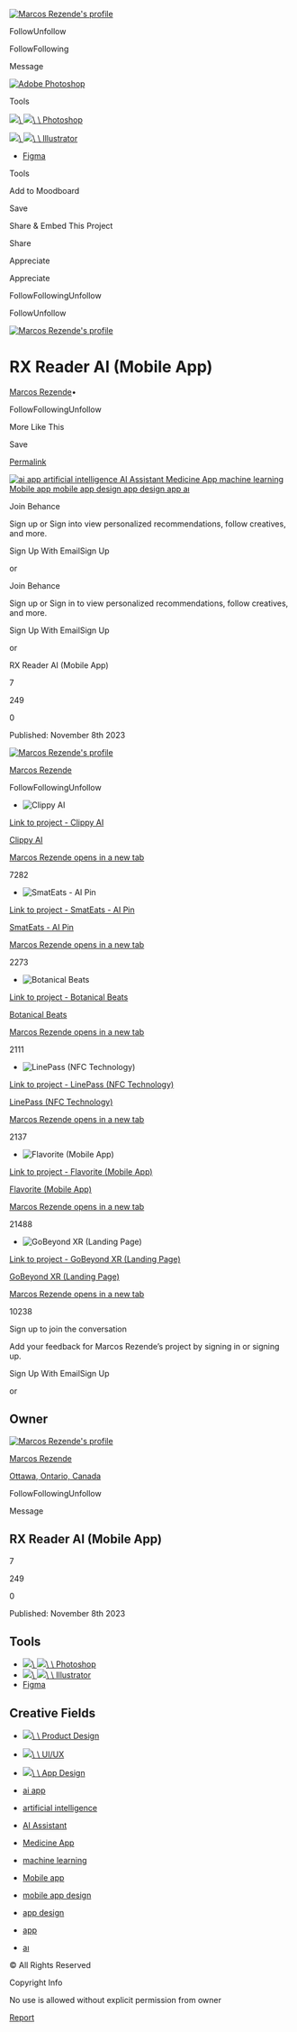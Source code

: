 [![Marcos Rezende's profile](https://mir-s3-cdn-cf.behance.net/user/100/bb1178863504239.665912b5cc344.jpg)](https://www.behance.net/marcos-rezende)

FollowUnfollow

FollowFollowing

Message

[![Adobe Photoshop](https://a5.behance.net/718f787161a752fd2a448afe3945a059b4eefc17/img/project/tools/1x/photoshop.png)](https://www.behance.net/search?tools=185289859)

Tools

[![](https://mir-s3-cdn-cf.behance.net/projects/original/3bebb3214173565.Y3JvcCwxNjAwLDEyNTEsMCwyMjU.jpg)\\
![](https://a5.behance.net/718f787161a752fd2a448afe3945a059b4eefc17/img/project/tools/1x/photoshop.png)\\
\\
Photoshop](https://www.behance.net/search?tools=185289859)

[![](https://mir-s3-cdn-cf.behance.net/projects/original/521d50192068205.Y3JvcCwxMzgwLDEwODAsMTA5LDA.jpg)\\
![](https://a5.behance.net/718f787161a752fd2a448afe3945a059b4eefc17/img/project/tools/1x/illustrator.png)\\
\\
Illustrator](https://www.behance.net/search?tools=185308071)

- [Figma](https://www.behance.net/search/projects?tools=442140153)

Tools

Add to Moodboard

Save

Share & Embed This Project

Share

Appreciate

Appreciate

FollowFollowingUnfollow

FollowUnfollow

[![Marcos Rezende's profile](https://mir-s3-cdn-cf.behance.net/user/100/bb1178863504239.665912b5cc344.jpg)](https://www.behance.net/marcos-rezende)

# RX Reader AI (Mobile App)

[Marcos Rezende](https://www.behance.net/marcos-rezende)•

FollowFollowingUnfollow

More Like This

Save

[Permalink](https://www.behance.net/gallery/184143913/RX-Reader-AI-(Mobile-App)/modules/1260867429)

[![ai app artificial intelligence AI Assistant Medicine App machine learning Mobile app mobile app design app design app aı](https://mir-s3-cdn-cf.behance.net/project_modules/1400/711fca184143913.67cdc80357c1e.png)](https://www.behance.net/gallery/184143913/RX-Reader-AI-(Mobile-App)/modules/1260867429)

Join Behance

Sign up or Sign into view personalized recommendations, follow creatives, and more.

Sign Up With EmailSign Up

or

Join Behance

Sign up or Sign in to view personalized recommendations, follow creatives, and more.

Sign Up With EmailSign Up

or

RX Reader AI (Mobile App)

7

249

0

Published: November 8th 2023

[![Marcos Rezende's profile](https://mir-s3-cdn-cf.behance.net/user/100/bb1178863504239.665912b5cc344.jpg)](https://www.behance.net/marcos-rezende)

[Marcos Rezende](https://www.behance.net/marcos-rezende)

FollowFollowingUnfollow

- ![Clippy AI](https://mir-s3-cdn-cf.behance.net/projects/404/d4f118198705219.Y3JvcCwzMDY4LDI0MDAsNjgsMA.png)











[Link to project - Clippy AI](https://www.behance.net/gallery/198705219/Clippy-AI?tracking_source=project_owner_other_projects "Link to project - Clippy AI")



[Clippy AI](https://www.behance.net/gallery/198705219/Clippy-AI "Link to project - Clippy AI")






[Marcos Rezende opens in a new tab](https://www.behance.net/marcos-rezende)










7282

- ![SmatEats - AI Pin](https://mir-s3-cdn-cf.behance.net/projects/404/6cdc0e185950225.Y3JvcCwzMDY4LDI0MDAsNjgsMA.png)











[Link to project - SmatEats - AI Pin](https://www.behance.net/gallery/185950225/SmatEats-AI-Pin?tracking_source=project_owner_other_projects "Link to project - SmatEats - AI Pin")



[SmatEats - AI Pin](https://www.behance.net/gallery/185950225/SmatEats-AI-Pin "Link to project - SmatEats - AI Pin")






[Marcos Rezende opens in a new tab](https://www.behance.net/marcos-rezende)










2273

- ![Botanical Beats](https://mir-s3-cdn-cf.behance.net/projects/404/f70d72191384983.Y3JvcCw2MTM2LDQ4MDAsMTM2LDA.jpg)











[Link to project - Botanical Beats](https://www.behance.net/gallery/191384983/Botanical-Beats?tracking_source=project_owner_other_projects "Link to project - Botanical Beats")



[Botanical Beats](https://www.behance.net/gallery/191384983/Botanical-Beats "Link to project - Botanical Beats")






[Marcos Rezende opens in a new tab](https://www.behance.net/marcos-rezende)










2111

- ![LinePass (NFC Technology)](https://mir-s3-cdn-cf.behance.net/projects/404/f01d6f187738619.Y3JvcCw2MTM2LDQ4MDAsMTM2LDA.jpg)











[Link to project - LinePass (NFC Technology)](https://www.behance.net/gallery/187738619/LinePass-(NFC-Technology)?tracking_source=project_owner_other_projects "Link to project - LinePass (NFC Technology)")



[LinePass (NFC Technology)](https://www.behance.net/gallery/187738619/LinePass-(NFC-Technology) "Link to project - LinePass (NFC Technology)")






[Marcos Rezende opens in a new tab](https://www.behance.net/marcos-rezende)










2137

- ![Flavorite (Mobile App)](https://mir-s3-cdn-cf.behance.net/projects/404/ce1a45123134369.Y3JvcCwxNTM0LDEyMDAsMzQsMA.png)











[Link to project - Flavorite (Mobile App)](https://www.behance.net/gallery/123134369/Flavorite-(Mobile-App)?tracking_source=project_owner_other_projects "Link to project - Flavorite (Mobile App)")



[Flavorite (Mobile App)](https://www.behance.net/gallery/123134369/Flavorite-(Mobile-App) "Link to project - Flavorite (Mobile App)")






[Marcos Rezende opens in a new tab](https://www.behance.net/marcos-rezende)










21488

- ![GoBeyond XR (Landing Page)](https://mir-s3-cdn-cf.behance.net/projects/404/0b2e86172774903.Y3JvcCwzMDY4LDI0MDAsNjgsMA.png)











[Link to project - GoBeyond XR (Landing Page)](https://www.behance.net/gallery/172774903/GoBeyond-XR-(Landing-Page)?tracking_source=project_owner_other_projects "Link to project - GoBeyond XR (Landing Page)")



[GoBeyond XR (Landing Page)](https://www.behance.net/gallery/172774903/GoBeyond-XR-(Landing-Page) "Link to project - GoBeyond XR (Landing Page)")






[Marcos Rezende opens in a new tab](https://www.behance.net/marcos-rezende)










10238


Sign up to join the conversation

Add your feedback for Marcos Rezende’s project by signing in or signing up.

Sign Up With EmailSign Up

or

## Owner

[![Marcos Rezende's profile](https://mir-s3-cdn-cf.behance.net/user/100/bb1178863504239.665912b5cc344.jpg)](https://www.behance.net/marcos-rezende)

[Marcos Rezende](https://www.behance.net/marcos-rezende)

[Ottawa, Ontario, Canada](https://www.behance.net/search/users?country=CA&state=Ontario&city=Ottawa)

FollowFollowingUnfollow

Message

## RX Reader AI (Mobile App)

7

249

0

Published: November 8th 2023

## Tools

- [![](https://mir-s3-cdn-cf.behance.net/projects/max_808/3bebb3214173565.Y3JvcCwxNjAwLDEyNTEsMCwyMjU.jpg)\\
![](https://a5.behance.net/718f787161a752fd2a448afe3945a059b4eefc17/img/project/tools/1x/photoshop.png)\\
\\
Photoshop](https://www.behance.net/search/projects?tools=185289859)
- [![](https://mir-s3-cdn-cf.behance.net/projects/max_808/521d50192068205.Y3JvcCwxMzgwLDEwODAsMTA5LDA.jpg)\\
![](https://a5.behance.net/718f787161a752fd2a448afe3945a059b4eefc17/img/project/tools/1x/illustrator.png)\\
\\
Illustrator](https://www.behance.net/search/projects?tools=185308071)
- [Figma](https://www.behance.net/search/projects?tools=442140153)

## Creative Fields

- [![](https://a5.behance.net/718f787161a752fd2a448afe3945a059b4eefc17/img/creative_fields/bg/productdesign.jpg)\\
\\
Product Design](https://www.behance.net/search/projects?field=Product%20Design)
- [![](https://a5.behance.net/718f787161a752fd2a448afe3945a059b4eefc17/img/creative_fields/bg/uiux.jpg)\\
\\
UI/UX](https://www.behance.net/search/projects?field=UI/UX)
- [![](https://a5.behance.net/718f787161a752fd2a448afe3945a059b4eefc17/img/creative_fields/bg/appdesign.jpg)\\
\\
App Design](https://www.behance.net/search/projects?field=App%20Design)

- [ai app](https://www.behance.net/search/projects/ai%20app?tracking_source=project_tag)
- [artificial intelligence](https://www.behance.net/search/projects/artificial%20intelligence?tracking_source=project_tag)
- [AI Assistant](https://www.behance.net/search/projects/AI%20Assistant?tracking_source=project_tag)
- [Medicine App](https://www.behance.net/search/projects/Medicine%20App?tracking_source=project_tag)
- [machine learning](https://www.behance.net/search/projects/machine%20learning?tracking_source=project_tag)
- [Mobile app](https://www.behance.net/search/projects/Mobile%20app?tracking_source=project_tag)
- [mobile app design](https://www.behance.net/search/projects/mobile%20app%20design?tracking_source=project_tag)
- [app design](https://www.behance.net/search/projects/app%20design?tracking_source=project_tag)
- [app](https://www.behance.net/search/projects/app?tracking_source=project_tag)
- [aı](https://www.behance.net/search/projects/a%C4%B1?tracking_source=project_tag)

© All Rights Reserved

Copyright Info

No use is allowed without explicit permission from owner

[Report](https://www.behance.net/gallery/184143913/RX-Reader-AI-(Mobile-App)#report)